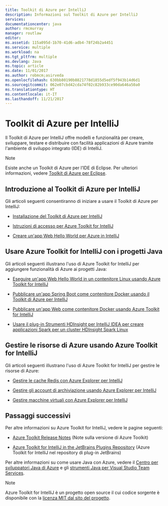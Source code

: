 ```yaml
---
title: Toolkit di Azure per IntelliJ
description: Informazioni sul Toolkit di Azure per IntelliJ
services: 
documentationcenter: java
author: rmcmurray
manager: routlaw
editor: 
ms.assetid: 115a095d-1b70-41d6-adb4-78f24b2a4451
ms.service: multiple
ms.workload: na
ms.tgt_pltfrm: multiple
ms.devlang: Java
ms.topic: article
ms.date: 11/01/2017
ms.author: robmcm;asirveda
ms.openlocfilehash: 630bb80190b8821778d1855d5edf5f943b14d6d1
ms.sourcegitcommit: 062e07cbd42cda74f02c82b933ce90da646a50a0
ms.translationtype: HT
ms.contentlocale: it-IT
ms.lasthandoff: 11/21/2017
---
```

# <a name="azure-toolkit-for-intellij"></a>Toolkit di Azure per IntelliJ
Il Toolkit di Azure per IntelliJ offre modelli e funzionalità per creare, sviluppare, testare e distribuire con facilità applicazioni di Azure tramite l'ambiente di sviluppo integrato (IDE) di IntelliJ.

> [!NOTE]
> 
> Esiste anche un Toolkit di Azure per l’IDE di Eclipse. Per ulteriori informazioni, vedere [Toolkit di Azure per Eclipse](../eclipse/azure-toolkit-for-eclipse.md).
> 

## <a name="get-started-with-the-azure-toolkit-for-intellij"></a>Introduzione al Toolkit di Azure per IntelliJ
Gli articoli seguenti consentiranno di iniziare a usare il Toolkit di Azure per IntelliJ:

* [Installazione del Toolkit di Azure per IntelliJ](azure-toolkit-for-intellij-installation.md)

* [Istruzioni di accesso per Azure Toolkit for IntelliJ](azure-toolkit-for-intellij-sign-in-instructions.md)

* [Creare un'app Web Hello World per Azure in IntelliJ](azure-toolkit-for-intellij-create-hello-world-web-app.md)

## <a name="use-the-azure-toolkit-for-intellij-with-your-java-projects"></a>Usare Azure Toolkit for IntelliJ con i progetti Java
Gli articoli seguenti illustrano l'uso di Azure Toolkit for IntelliJ per aggiungere funzionalità di Azure ai progetti Java:

* [Eseguire un'app Web Hello World in un contenitore Linux usando Azure Toolkit for IntelliJ](azure-toolkit-for-intellij-hello-world-web-app-linux.md)

* [Pubblicare un'app Spring Boot come contenitore Docker usando il Toolkit di Azure per IntelliJ](azure-toolkit-for-intellij-publish-spring-boot-docker-app.md)

* [Pubblicare un'app Web come contenitore Docker usando Azure Toolkit for IntelliJ](azure-toolkit-for-intellij-publish-as-docker-container.md)

* [Usare il plug-in Strumenti HDInsight per IntelliJ IDEA per creare applicazioni Spark per un cluster HDInsight Spark Linux](/azure/hdinsight/hdinsight-apache-spark-intellij-tool-plugin)

## <a name="manage-azure-resources-using-the-azure-toolkit-for-intellij"></a>Gestire le risorse di Azure usando Azure Toolkit for IntelliJ
Gli articoli seguenti illustrano l'uso di Azure Toolkit for IntelliJ per gestire le risorse di Azure:

* [Gestire le cache Redis con Azure Explorer per IntelliJ](azure-toolkit-for-intellij-managing-redis-caches-using-azure-explorer.md)

* [Gestire gli account di archiviazione usando Azure Explorer per IntelliJ](azure-toolkit-for-intellij-managing-virtual-machines-using-azure-explorer.md)

* [Gestire macchine virtuali con Azure Explorer per IntelliJ](azure-toolkit-for-intellij-managing-storage-accounts-using-azure-explorer.md)

## <a name="next-steps"></a>Passaggi successivi

Per altre informazioni su Azure Toolkit for IntelliJ, vedere le pagine seguenti:

* [Azure Toolkit Release Notes](https://github.com/Microsoft/azure-tools-for-java/releases) (Note sulla versione di Azure Toolkit)

* [Azure Toolkit for IntelliJ in the JetBrains Plugins Repository](https://plugins.jetbrains.com/plugin/8053-azure-toolkit-for-intellij) (Azure Toolkit for IntelliJ nel repository di plug-in JetBrains)

Per altre informazioni su come usare Java con Azure, vedere il [Centro per sviluppatori Java di Azure](https://azure.microsoft.com/develop/java/) e gli [strumenti Java per Visual Studio Team Services](https://java.visualstudio.com/).

> [!NOTE]
> 
> Azure Toolkit for IntelliJ è un progetto open source il cui codice sorgente è disponibile con la [licenza MIT dal sito del progetto](https://github.com/microsoft/azure-tools-for-java).
> 

<!-- [!INCLUDE [azure-toolkit-for-intellij-additional-resources](../includes/azure-toolkit-for-intellij-additional-resources.md)] -->

<!-- URL List -->

[Azure Java Developer Center]: https://azure.microsoft.com/develop/java/
[Java Tools for Visual Studio Team Services]: https://java.visualstudio.com/

<!-- Temporarily Deprecated URLs -->

<!-- [Debug a Java Web App on Azure in IntelliJ]: ./app-service-web/app-service-web-debug-java-web-app-in-intellij.md -->
